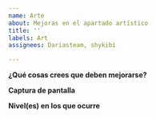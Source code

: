 ```yaml
---
name: Arte
about: Mejoras en el apartado artístico
title: ''
labels: Art
assignees: Dariasteam, shykibi

---
```


**¿Qué cosas crees que deben mejorarse?**

**Captura de pantalla**

**Nivel(es) en los que ocurre**
